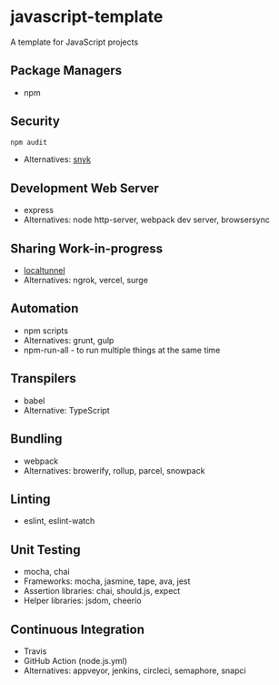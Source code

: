 # javascript-template
A template for JavaScript projects

## Package Managers
* npm

## Security
```bash
npm audit
```
* Alternatives: [snyk](https://snyk.io/)

## Development Web Server
* express
* Alternatives: node http-server, webpack dev server, browsersync

## Sharing Work-in-progress
* [localtunnel](https://github.com/localtunnel/localtunnel)
* Alternatives: ngrok, vercel, surge

## Automation
* npm scripts
* Alternatives: grunt, gulp
* npm-run-all - to run multiple things at the same time

## Transpilers
* babel
* Alternative: TypeScript

## Bundling
* webpack
* Alternatives: browerify, rollup, parcel, snowpack

## Linting
* eslint, eslint-watch

## Unit Testing
* mocha, chai
* Frameworks: mocha, jasmine, tape, ava, jest
* Assertion libraries: chai, should.js, expect
* Helper libraries: jsdom, cheerio

## Continuous Integration
* Travis
* GitHub Action (node.js.yml)
* Alternatives: appveyor, jenkins, circleci, semaphore, snapci
